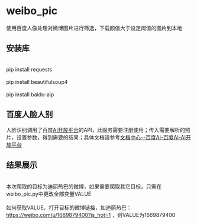 weibo_pic
===
使用百度人像处理对微博图片进行筛选，下载颜值大于设定阈值的图片到本地
## 安装库
<br>pip install requests</br>
<br>pip install beautifulsoup4</br>
<br>pip install baidu-aip</br>
## 百度人脸人别
人脸识别调用了百度[AI开放平台](http://ai.baidu.com/)的API，此服务需要注册使用；传入需要解析的照片，设置参数，得到需要的结果；具体文档请参考[文档中心--百度AI-百度AI-AI开放平台](http://ai.baidu.com/docs#/Face-Detect/top)
## 结果展示
<br>本次爬取的目标为迪丽热巴的微博，如果需要爬取其它目标，只需在weibo_pic.py中更改全部变量VALUE</br>
<br>如何获取VALUE，打开目标的微博链接，如迪丽热巴：https://weibo.com/u/1669879400?is_hot=1 ，则VALUE为1669879400</br>
<div align=center<img src="https://github.com/ZZShi/weibo_pic/blob/master/result.png" width="300" height="300" alt="图片加载失败"/></div>
